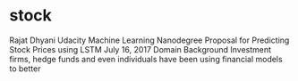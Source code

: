 # stock
Rajat Dhyani Udacity Machine Learning Nanodegree Proposal for Predicting Stock Prices using LSTM July 16, 2017 Domain Background Investment firms, hedge funds and even individuals have been using financial models to better

